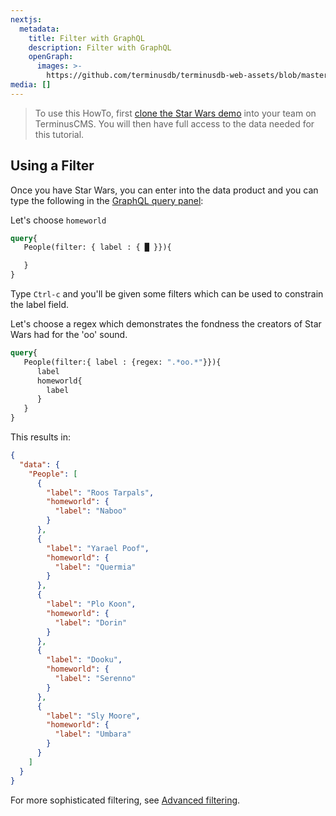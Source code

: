 ```yaml
---
nextjs:
  metadata:
    title: Filter with GraphQL
    description: Filter with GraphQL
    openGraph:
      images: >-
        https://github.com/terminusdb/terminusdb-web-assets/blob/master/docs/graphql-filter.png?raw=true
media: []
---
```


> To use this HowTo, first [clone the Star Wars demo](/docs/clone-a-demo-terminuscms-project/) into your team on TerminusCMS. You will then have full access to the data needed for this tutorial.

## Using a Filter

Once you have Star Wars, you can enter into the data product and you can type the following in the [GraphQL query panel](/docs/graphql-basics/):

Let's choose `homeworld`

```graphql
query{
   People(filter: { label : { █ }}){

   }
}
```

Type `Ctrl-c` and you'll be given some filters which can be used to constrain the label field.

Let's choose a regex which demonstrates the fondness the creators of Star Wars had for the 'oo' sound.

```graphql
query{
   People(filter:{ label : {regex: ".*oo.*"}}){
      label
      homeworld{
        label
      }
   }
}
```

This results in:

```json
{
  "data": {
    "People": [
      {
        "label": "Roos Tarpals",
        "homeworld": {
          "label": "Naboo"
        }
      },
      {
        "label": "Yarael Poof",
        "homeworld": {
          "label": "Quermia"
        }
      },
      {
        "label": "Plo Koon",
        "homeworld": {
          "label": "Dorin"
        }
      },
      {
        "label": "Dooku",
        "homeworld": {
          "label": "Serenno"
        }
      },
      {
        "label": "Sly Moore",
        "homeworld": {
          "label": "Umbara"
        }
      }
    ]
  }
}
```

For more sophisticated filtering, see [Advanced filtering](/docs/advanced-filtering-with-graphql/).